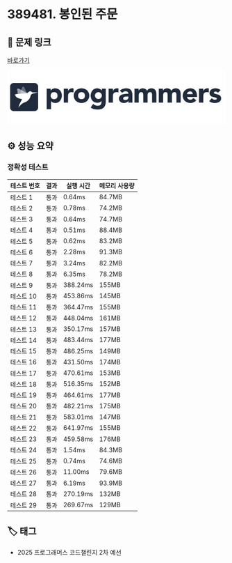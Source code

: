 # 389481. 봉인된 주문

## 🔗 문제 링크

[바로가기](https://school.programmers.co.kr/learn/courses/30/lessons/389481)

![프로그래머스 로고](../../images/programmers.jpg)

## ⚙️ 성능 요약

### 정확성 테스트

| 테스트 번호 | 결과 | 실행 시간 | 메모리 사용량 |
| ----------- | ---- | --------- | ------------- |
| 테스트 1    | 통과 | 0.64ms    | 84.7MB        |
| 테스트 2    | 통과 | 0.78ms    | 74.2MB        |
| 테스트 3    | 통과 | 0.64ms    | 74.7MB        |
| 테스트 4    | 통과 | 0.51ms    | 88.4MB        |
| 테스트 5    | 통과 | 0.62ms    | 83.2MB        |
| 테스트 6    | 통과 | 2.28ms    | 91.3MB        |
| 테스트 7    | 통과 | 3.24ms    | 82.2MB        |
| 테스트 8    | 통과 | 6.35ms    | 78.2MB        |
| 테스트 9    | 통과 | 388.24ms  | 155MB         |
| 테스트 10   | 통과 | 453.86ms  | 145MB         |
| 테스트 11   | 통과 | 364.47ms  | 155MB         |
| 테스트 12   | 통과 | 448.04ms  | 161MB         |
| 테스트 13   | 통과 | 350.17ms  | 157MB         |
| 테스트 14   | 통과 | 483.44ms  | 177MB         |
| 테스트 15   | 통과 | 486.25ms  | 149MB         |
| 테스트 16   | 통과 | 431.50ms  | 174MB         |
| 테스트 17   | 통과 | 470.61ms  | 153MB         |
| 테스트 18   | 통과 | 516.35ms  | 152MB         |
| 테스트 19   | 통과 | 464.61ms  | 177MB         |
| 테스트 20   | 통과 | 482.21ms  | 175MB         |
| 테스트 21   | 통과 | 583.01ms  | 147MB         |
| 테스트 22   | 통과 | 641.97ms  | 155MB         |
| 테스트 23   | 통과 | 459.58ms  | 176MB         |
| 테스트 24   | 통과 | 1.54ms    | 84.3MB        |
| 테스트 25   | 통과 | 0.74ms    | 74.6MB        |
| 테스트 26   | 통과 | 11.00ms   | 79.6MB        |
| 테스트 27   | 통과 | 6.19ms    | 93.9MB        |
| 테스트 28   | 통과 | 270.19ms  | 132MB         |
| 테스트 29   | 통과 | 269.67ms  | 129MB         |

## 🏷️ 태그

- 2025 프로그래머스 코드챌린지 2차 예선
